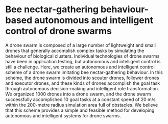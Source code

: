 # Bee nectar-gathering behaviour-based autonomous and intelligent control of drone swarms
A drone swarm is composed of a large number of lightweight and small drones that generally accomplish complex tasks by simulating the behaviour of biological clusters. Individual technologies of drone swarms have been in application testing, but autonomous and intelligent control is still a challenge. Here, we create an autonomous and intelligent control scheme of a drone swarm imitating bee nectar-gathering behaviour. In this scheme, the drone swarm is divided into scouter drones, follower drones and executor drones, and these kinds of drones accomplish the goal task through autonomous decision-making and intelligent role transformation. We organized 1000 drones into a drone swarm, and the drone swarm successfully accomplished 10 goal tasks at a constant speed of 20 m/s within the 200-metre radius simulation area full of obstacles. We believe that this scheme provides a simple and feasible method for developing autonomous and intelligent systems for drone swarms.
